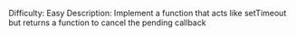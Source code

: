 Difficulty: Easy
Description: Implement a function that acts like setTimeout but returns a function to cancel the pending callback